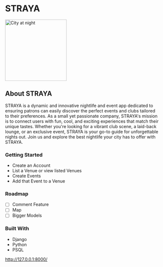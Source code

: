 # STRAYA

<img src = "https://images.unsplash.com/photo-1601042879364-f3947d3f9c16?q=80&w=987&auto=format&fit=crop&ixlib=rb-4.0.3&ixid=M3wxMjA3fDB8MHxwaG90by1wYWdlfHx8fGVufDB8fHx8fA%3D%3D" alt='City at night' align='center' width='200'>

## About STRAYA

STRAYA is a dynamic and innovative nightlife and event app dedicated to ensuring 
patrons can easily discover the perfect events and clubs tailored to their preferences. 
As a small yet passionate company, STRAYA's mission is to connect users with fun, cool, 
and exciting experiences that match their unique tastes. 
Whether you're looking for a vibrant club scene, a laid-back lounge, or an exclusive event, 
STRAYA is your go-to guide for unforgettable nights out. 
Join us and explore the best nightlife your city has to offer with STRAYA.

### Getting Started

- Create an Account
- List a Venue or view listed Venues
- Create Events
- Add that Event to a Venue

### Roadmap

- [ ] Comment Feature
- [ ] Map
- [ ] Bigger Models

### Built With

* Django
* Python
* PSQL


http://127.0.0.1:8000/
